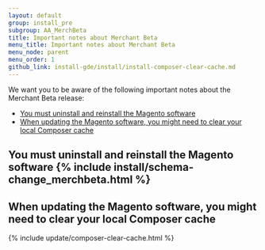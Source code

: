 ```yaml
---
layout: default 
group: install_pre 
subgroup: AA_MerchBeta
title: Important notes about Merchant Beta 
menu_title: Important notes about Merchant Beta 
menu_node: parent
menu_order: 1
github_link: install-gde/install/install-composer-clear-cache.md
---
```


We want you to be aware of the following important notes about the Merchant Beta release:

*	<a href="#merchbeta-inst">You must uninstall and reinstall the Magento software</a>
*	<a href="#merchbeta-cache">When updating the Magento software, you might need to clear your local Composer cache</a>


<h2 id="merchbeta-inst">You must uninstall and reinstall the Magento software</a>
{% include install/schema-change_merchbeta.html %}

<h2 id="merchbeta-cache">When updating the Magento software, you might need to clear your local Composer cache</h2>
{% include update/composer-clear-cache.html %}
